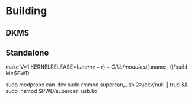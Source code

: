 # Building

## DKMS

## Standalone

make V=1 KERNELRELEASE=$(uname -r) -C /lib/modules/$(uname -r)/build M=$PWD

sudo modprobe can-dev
sudo rmmod supercan_usb 2>/dev/null || true && sudo insmod $PWD/supercan_usb.ko

